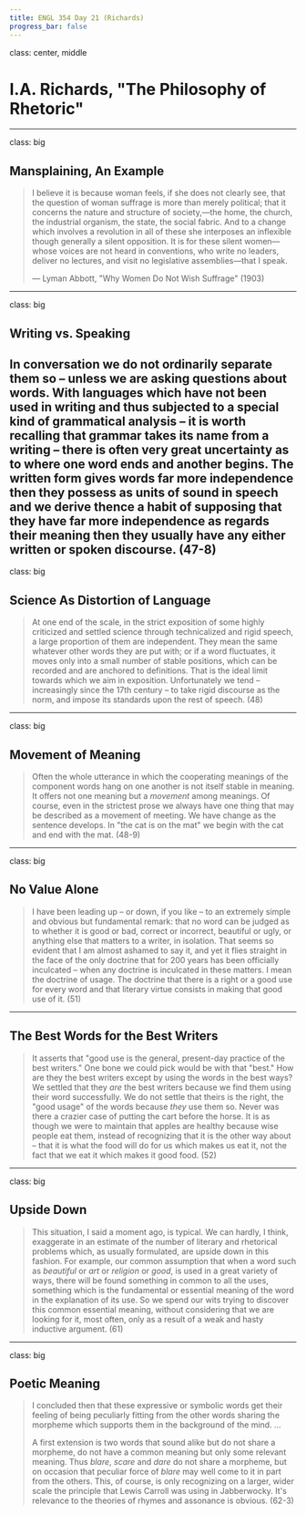```yaml
---
title: ENGL 354 Day 21 (Richards)
progress_bar: false
---
```

class: center, middle

# I.A. Richards, "The Philosophy of Rhetoric"
---
class: big
## Mansplaining, An Example

> I believe it is because woman feels, if she does not clearly see, that the question of woman suffrage is more than merely political; that it concerns the nature and structure of society,—the home, the church, the industrial organism, the state, the social fabric. And to a change which involves a revolution in all of these she interposes an inflexible though generally a silent opposition. It is for these silent women—whose voices are not heard in conventions, who write no leaders, deliver no lectures, and visit no legislative assemblies—that I speak.
>
> — Lyman Abbott, "Why Women Do Not Wish Suffrage" (1903)

---
class: big
## Writing vs. Speaking
In conversation we do not ordinarily separate them so – unless we are asking questions about words. With languages which have not been used in writing and thus subjected to a special kind of grammatical analysis – it is worth recalling that grammar takes its name from a writing – there is often very great uncertainty as to where one word ends and another begins. The written form gives words far more independence then they possess as units of sound in speech and we derive thence a habit of supposing that they have far more independence as regards their meaning then they usually have any either written or spoken discourse. (47-8)
---
class: big
## Science As Distortion of Language
> At one end of the scale, in the strict exposition of some highly criticized and settled science through technicalized and rigid speech, a large proportion of them are independent. They mean the same whatever other words they are put with; or if a word fluctuates, it moves only into a small number of stable positions, which can be recorded and are anchored to definitions. That is the ideal limit towards which we aim in exposition. Unfortunately we tend – increasingly since the 17th century – to take rigid discourse as the norm, and impose its standards upon the rest of speech. (48)
---
class: big
## Movement of Meaning
> Often the whole utterance in which the cooperating meanings of the component words hang on one another is not itself stable in meaning. It offers not one meaning but a *movement* among meanings. Of course, even in the strictest prose we always have one thing that may be described as a movement of meeting. We have change as the sentence develops. In "the cat is on the mat" we begin with the cat and end with the mat. (48-9)
---
class: big
## No Value Alone
> I have been leading up – or down, if you like – to an extremely simple and obvious but fundamental remark: that no word can be judged as to whether it is good or bad, correct or incorrect, beautiful or ugly, or anything else that matters to a writer, in isolation. That seems so evident that I am almost ashamed to say it, and yet it flies straight in the face of the only doctrine that for 200 years has been officially inculcated – when any doctrine is inculcated in these matters. I mean the doctrine of usage. The doctrine that there is a right or a good use for every word and that literary virtue consists in making that good use of it. (51)
---
## The Best Words for the Best Writers
> It asserts that "good use is the general, present-day practice of the best writers." One bone we could pick would be with that "best." How are they the best writers except by using the words in the best ways? We settled that they *are* the best writers because we find them using their word successfully. We do not settle that theirs is the right, the "good usage" of the words because *they* use them so. Never was there a crazier case of putting the cart before the horse. It is as though we were to maintain that apples are healthy because wise people eat them, instead of recognizing that it is the other way about – that it is what the food will do for us which makes us eat it, not the fact that we eat it which makes it good food. (52)
---
class: big
## Upside Down
> This situation, I said a moment ago, is typical. We can hardly, I think, exaggerate in an estimate of the number of literary and rhetorical problems which, as usually formulated, are upside down in this fashion. For example, our common assumption that when a word such as *beautiful* or *art* or *religion* or *good*, is used in a great variety of ways, there will be found something in common to all the uses, something which is the fundamental or essential meaning of the word in the explanation of its use.  So we spend our wits trying to discover this common essential meaning, without considering that we are looking for it, most often, only as a result of a weak and hasty inductive argument. (61)
---
class: big
## Poetic Meaning
> I concluded then that these expressive or symbolic words get their feeling of being peculiarly fitting from the other words sharing the morpheme which supports them in the background of the mind. …
>
> A first extension is two words that sound alike but do not share a morpheme, do not have a common meaning but only some relevant meaning. Thus *blare*, *scare* and *dare* do not share a morpheme, but on occasion that peculiar force of *blare* may well come to it in part from the others. This, of course, is only recognizing on a larger, wider scale the principle that Lewis Carroll was using in Jabberwocky. It's relevance to the theories of rhymes and assonance is obvious. (62-3)